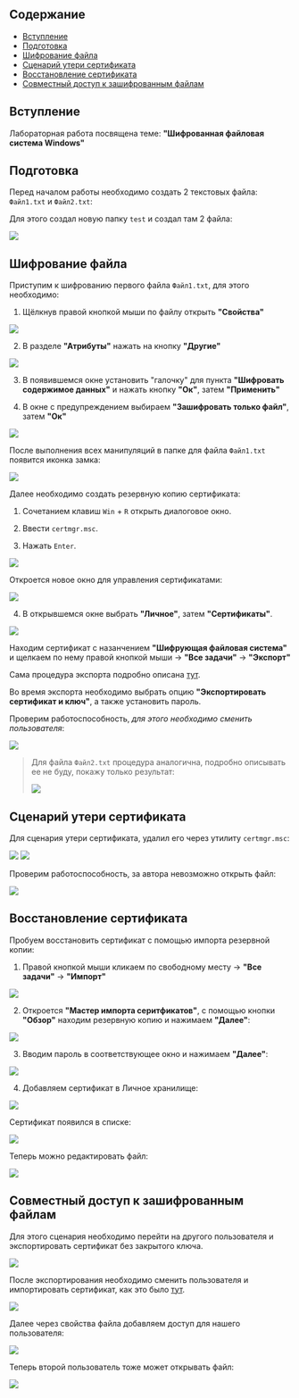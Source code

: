 ## Содержание

- [Вступление](#вступление)
- [Подготовка](#подготовка)
- [Шифрование файла](#шифрование-файла)
- [Сценарий утери сертификата](#сценарий-утери-сертификата)
- [Восстановление сертификата](#восстановление-сертификата)
- [Совместный доступ к зашифрованным файлам](#совместный-доступ-к-зашифрованным-файлам)

## Вступление 

Лабораторная работа посвящена теме: **"Шифрованная файловая система Windows"** 

## Подготовка

Перед началом работы необходимо создать 2 текстовых файла: `Файл1.txt` и `Файл2.txt`:

Для этого создал новую папку `test` и создал там 2 файла:

<img src="./images/1.jpg">

## Шифрование файла

Приступим к шифрованию первого файла `Файл1.txt`, для этого необходимо: 

1) Щёлкнув правой кнопкой мыши по файлу открыть **"Свойства"**

<img src="./images/2.jpg">

2) В разделе **"Атрибуты"** нажать на кнопку **"Другие"**

<img src="./images/3.jpg">

3) В появившемся окне установить "галочку" для пункта **"Шифровать содержимое данных"** и нажать кнопку **"Ок"**, затем **"Применить"**

4) В окне с предупреждением выбираем **"Зашифровать только файл"**, затем **"Ок"**

<img src="./images/4.jpg">

После выполнения всех манипуляций в папке для файла `Файл1.txt` появится иконка замка:

<img src="./images/5.jpg">

Далее необходимо создать резервную копию сертификата:

1) Сочетанием клавиш `Win` + `R` открыть диалоговое окно.

2) Ввести `certmgr.msc`.

3) Нажать `Enter`.

<img src="./images/6.jpg">

Откроется новое окно для управления сертификатами: 

<img src="./images/7.jpg">

4) В открывшемся окне выбрать **"Личное"**, затем **"Сертификаты"**.

<img src="./images/8.jpg">

Находим сертификат с назанчением **"Шифрующая файловая система"** и щелкаем по нему правой кнопкой мыши → **"Все задачи"** → **"Экспорт"**

Сама процедура экспорта подробно описана [тут](https://github.com/a1unade/Cybersecurity/tree/main/3#%D1%8D%D0%BA%D1%81%D0%BF%D0%BE%D1%80%D1%82-%D1%81%D0%B5%D1%80%D1%82%D0%B8%D1%84%D0%B8%D0%BA%D0%B0%D1%82%D0%B0-microsoft).

Во время экспорта необходимо выбрать опцию **"Экспортировать сертификат и ключ"**, а также установить пароль.

Проверим работоспособность, *для этого необходимо сменить пользователя*:

<img src="./images/9.png">

> Для файла `Файл2.txt` процедура аналогична, подробно описывать ее не буду, покажу только результат:
>
> <img src="./images/10.jpg">

## Сценарий утери сертификата

Для сценария утери сертификата, удалил его через утилиту `certmgr.msc`: 

<img src="./images/11.jpg">

<img src="./images/12.jpg">

Проверим работоспособность, за автора невозможно открыть файл:

<img src="./images/13.png">

## Восстановление сертификата

Пробуем восстановить сертификат с помощью импорта резервной копии:

1) Правой кнопкой мыши кликаем по свободному месту → **"Все задачи"** → **"Импорт"**

<img src="./images/14.jpg">

2) Откроется **"Мастер импорта серитфикатов"**, с помощью кнопки **"Обзор"** находим резервную копию и нажимаем **"Далее"**:

<img src="./images/15.jpg">

3) Вводим пароль в соответствующее окно и нажимаем **"Далее"**:

<img src="./images/16.jpg">

4) Добавляем сертификат в Личное хранилище: 

<img src="./images/17.jpg">

Сертификат появился в списке: 

<img src="./images/18.jpg">

Теперь можно редактировать файл:

<img src="./images/19.jpg">

## Совместный доступ к зашифрованным файлам

Для этого сценария необходимо перейти на другого пользователя и экспортировать сертификат без закрытого ключа.

<img src="./images/11.jpg">

После экспортирования необходимо сменить пользователя и импортировать сертификат, как это было [тут](#восстановление-сертификата).

<img src="./images/20.png">

Далее через свойства файла добавляем доступ для нашего пользователя:

<img src="./images/21.png">

Теперь второй пользователь тоже может открывать файл:

<img src="./images/22.png">
